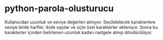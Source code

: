 # python-parola-olusturucu
 Kullanıcıdan uzunluk ve seviye değerleri alınıyor. Seçilebilecek karakterlere seviye birde harfler, ikide sayılar ve üçte özel karakterler ekleniyor. Sonra bu karakterler içinden belirlenen uzunluk kadarı rastgele alınıp döndürülüyor.
